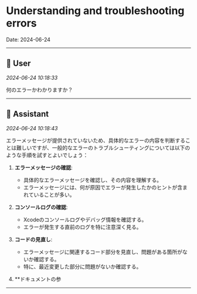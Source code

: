 # Understanding and troubleshooting errors

Date: 2024-06-24

---

## 👤 User
*2024-06-24 10:18:33*

何のエラーかわかりますか？

---

## 🤖 Assistant
*2024-06-24 10:18:43*

エラーメッセージが提供されていないため、具体的なエラーの内容を判断することは難しいですが、一般的なエラーのトラブルシューティングについては以下のような手順を試すとよいでしょう：

1. **エラーメッセージの確認**:
   - 具体的なエラーメッセージを確認し、その内容を理解する。
   - エラーメッセージには、何が原因でエラーが発生したかのヒントが含まれていることが多い。

2. **コンソールログの確認**:
   - Xcodeのコンソールログやデバッグ情報を確認する。
   - エラーが発生する直前のログを特に注意深く見る。

3. **コードの見直し**:
   - エラーメッセージに関連するコード部分を見直し、問題がある箇所がないか確認する。
   - 特に、最近変更した部分に問題がないか確認する。

4. **ドキュメントの参

---
